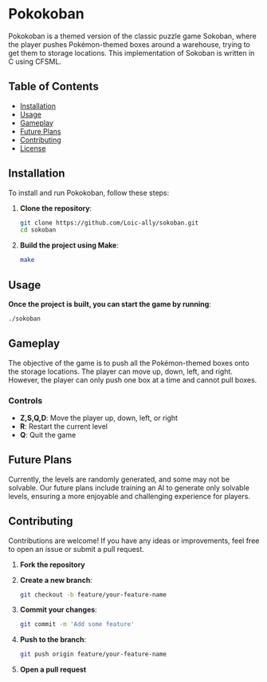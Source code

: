 # Pokokoban

Pokokoban is a themed version of the classic puzzle game Sokoban, where the player pushes Pokémon-themed boxes around a warehouse, trying to get them to storage locations. This implementation of Sokoban is written in C using CFSML.

## Table of Contents
- [Installation](#installation)
- [Usage](#usage)
- [Gameplay](#gameplay)
- [Future Plans](#future-plans)
- [Contributing](#contributing)
- [License](#license)

## Installation

To install and run Pokokoban, follow these steps:

1. **Clone the repository**:
   ```sh
   git clone https://github.com/Loic-ally/sokoban.git
   cd sokoban
   ```

2. **Build the project using Make**:
   ```sh
   make
   ```

## Usage

**Once the project is built, you can start the game by running**:
```sh
./sokoban
```

## Gameplay

The objective of the game is to push all the Pokémon-themed boxes onto the storage locations. The player can move up, down, left, and right. However, the player can only push one box at a time and cannot pull boxes.

### Controls
* **Z,S,Q,D**: Move the player up, down, left, or right
* **R**: Restart the current level
* **Q**: Quit the game

## Future Plans

Currently, the levels are randomly generated, and some may not be solvable. Our future plans include training an AI to generate only solvable levels, ensuring a more enjoyable and challenging experience for players.

## Contributing

Contributions are welcome! If you have any ideas or improvements, feel free to open an issue or submit a pull request.

1. **Fork the repository**
2. **Create a new branch**:
   ```sh
   git checkout -b feature/your-feature-name
   ```

3. **Commit your changes**:
   ```sh
   git commit -m 'Add some feature'
   ```

4. **Push to the branch**:
   ```sh
   git push origin feature/your-feature-name
   ```

5. **Open a pull request**
